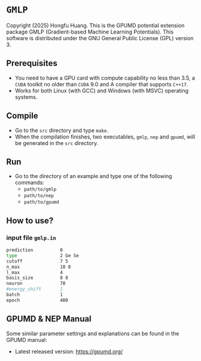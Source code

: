 <!-- <div align="left">
<img src="./logo/logo-main-arctic.png" width = "25%" />
</div> -->

# `GMLP`

Copyright (2025) Hongfu Huang.
This is the GPUMD potential extension package GMLP (Gradient-based Machine Learning Potentials).
This software is distributed under the GNU General Public License (GPL) version 3.

## Prerequisites

* You need to have a GPU card with compute capability no less than 3.5, a `CUDA` toolkit no older than `CUDA` 9.0 and A compiler that supports `C++17`.
* Works for both Linux (with GCC) and Windows (with MSVC) operating systems. 

## Compile
* Go to the `src` directory and type `make`.
* When the compilation finishes, two executables, `gmlp`, `nep` and `gpumd`, will be generated in the `src` directory. 

## Run
* Go to the directory of an example and type one of the following commands:
  * `path/to/gmlp`
  * `path/to/nep`
  * `path/to/gpumd`

## How to use?
### input file `gmlp.in`
```bash
prediction          0
type                2 Ge Se
cutoff              7 5
n_max               10 8
l_max               4 
basis_size          8 8
neuron              70
#energy_shift       1
batch               1
epoch               400
```
## GPUMD & NEP Manual
Some similar parameter settings and explanations can be found in the GPUMD manual:
* Latest released version: https://gpumd.org/